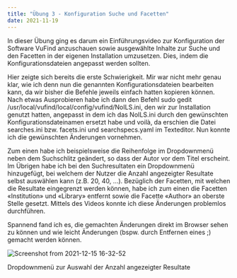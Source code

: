 ```yaml
---
title: "Übung 3 - Konfiguration Suche und Facetten"
date: 2021-11-19
---
```

In dieser Übung ging es darum ein Einführungsvideo zur Konfiguration der Software VuFind anzuschauen sowie ausgewählte Inhalte zur Suche und den Facetten in der eigenen Installation umzusetzen. Dies, indem die Konfigurationsdateien angepasst werden sollten.

Hier zeigte sich bereits die erste Schwierigkeit. Mir war nicht mehr genau klar, wie ich denn nun die genannten Konfigurationsdateien bearbeiten kann, da wir bisher die Befehle jeweils einfach hatten kopieren können. Nach etwas Ausprobieren habe ich dann den Befehl sudo gedit /usr/local/vufind/local/config/vufind/NoILS.ini, den wir zur Installation genutzt hatten, angepasst in dem ich das NoILS.ini durch den gewünschten Konfigurationsdateinamen ersetzt habe und voilà, da erschien die Datei searches.ini bzw. facets.ini und searchspecs.yaml im Texteditor. Nun konnte ich die gewünschten Änderungen vornehmen.

Zum einen habe ich beispielsweise die Reihenfolge im Dropdownmenü neben dem Suchschlitz geändert, so dass der Autor vor dem Titel erscheint. Im Übrigen habe ich bei den Suchresultaten ein Dropdownmenü hinzugefügt, bei welchem der Nutzer die Anzahl angezeigter Resultate selbst auswählen kann (z.B. 20, 40, …). Bezüglich der Facetten, mit welchen die Resultate eingegrenzt werden können, habe ich zum einen die Facetten «Institution» und «Library» entfernt sowie die Facette «Author» an oberste Stelle gesetzt. Mittels des Videos konnte ich diese Änderungen problemlos durchführen.

Spannend fand ich es, die gemachten Änderungen direkt im Browser sehen zu können und wie leicht Änderungen (bspw. durch Entfernen eines ;) gemacht werden können.

![Screenshot from 2021-12-15 16-32-52](https://user-images.githubusercontent.com/90821878/146216262-4ef6e3e0-c81b-43d3-b45a-aea22c0447d9.png)

Dropdownmenü zur Auswahl der Anzahl angezeigter Resultate

